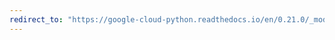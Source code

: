 ```yaml
---
redirect_to: "https://google-cloud-python.readthedocs.io/en/0.21.0/_modules/google/cloud/storage/client.html"
---
```

